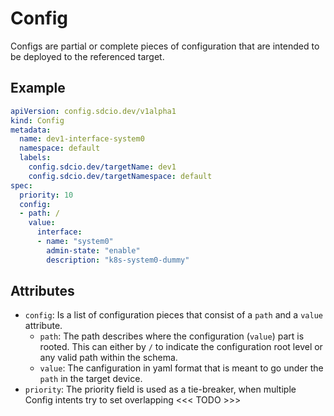# Config
Configs are partial or complete pieces of configuration that are intended to be deployed to the referenced target.

## Example
```yaml
apiVersion: config.sdcio.dev/v1alpha1
kind: Config
metadata:
  name: dev1-interface-system0
  namespace: default
  labels:
    config.sdcio.dev/targetName: dev1
    config.sdcio.dev/targetNamespace: default
spec:
  priority: 10
  config:
  - path: /
    value:
      interface:
      - name: "system0"
        admin-state: "enable"
        description: "k8s-system0-dummy"
```

## Attributes

* `config`: Is a list of configuration pieces that consist of a `path` and a `value` attribute.
    * `path`: The path describes where the configuration (`value`) part is rooted. This can either by `/` to indicate the configuration root level or any valid path within the schema.
    * `value`: The canfiguration in yaml format that is meant to go under the `path` in the target device.
* `priority`: The priority field is used as a tie-breaker, when multiple Config intents try to set overlapping  <<< TODO >>>